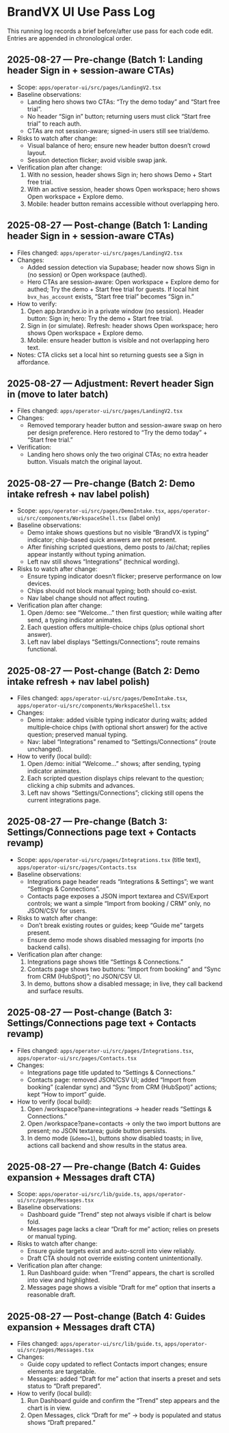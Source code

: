 # BrandVX UI Use Pass Log

This running log records a brief before/after use pass for each code edit. Entries are appended in chronological order.

## 2025-08-27 — Pre-change (Batch 1: Landing header Sign in + session-aware CTAs)
- Scope: `apps/operator-ui/src/pages/LandingV2.tsx`
- Baseline observations:
  - Landing hero shows two CTAs: “Try the demo today” and “Start free trial”.
  - No header “Sign in” button; returning users must click “Start free trial” to reach auth.
  - CTAs are not session-aware; signed-in users still see trial/demo.
- Risks to watch after change:
  - Visual balance of hero; ensure new header button doesn’t crowd layout.
  - Session detection flicker; avoid visible swap jank.
- Verification plan after change:
  1) With no session, header shows Sign in; hero shows Demo + Start free trial.
  2) With an active session, header shows Open workspace; hero shows Open workspace + Explore demo.
  3) Mobile: header button remains accessible without overlapping hero.

## 2025-08-27 — Post-change (Batch 1: Landing header Sign in + session-aware CTAs)
- Files changed: `apps/operator-ui/src/pages/LandingV2.tsx`
- Changes:
  - Added session detection via Supabase; header now shows Sign in (no session) or Open workspace (authed).
  - Hero CTAs are session-aware: Open workspace + Explore demo for authed; Try the demo + Start free trial for guests. If local hint `bvx_has_account` exists, “Start free trial” becomes “Sign in.”
- How to verify:
  1) Open app.brandvx.io in a private window (no session). Header button: Sign in; hero: Try the demo + Start free trial.
  2) Sign in (or simulate). Refresh: header shows Open workspace; hero shows Open workspace + Explore demo.
  3) Mobile: ensure header button is visible and not overlapping hero text.
- Notes: CTA clicks set a local hint so returning guests see a Sign in affordance.

## 2025-08-27 — Adjustment: Revert header Sign in (move to later batch)
- Files changed: `apps/operator-ui/src/pages/LandingV2.tsx`
- Changes:
  - Removed temporary header button and session-aware swap on hero per design preference. Hero restored to “Try the demo today” + “Start free trial.”
- Verification:
  - Landing hero shows only the two original CTAs; no extra header button. Visuals match the original layout.

## 2025-08-27 — Pre-change (Batch 2: Demo intake refresh + nav label polish)
- Scope: `apps/operator-ui/src/pages/DemoIntake.tsx`, `apps/operator-ui/src/components/WorkspaceShell.tsx` (label only)
- Baseline observations:
  - Demo intake shows questions but no visible “BrandVX is typing” indicator; chip-based quick answers are not present.
  - After finishing scripted questions, demo posts to /ai/chat; replies appear instantly without typing animation.
  - Left nav still shows “Integrations” (technical wording).
- Risks to watch after change:
  - Ensure typing indicator doesn’t flicker; preserve performance on low devices.
  - Chips should not block manual typing; both should co-exist.
  - Nav label change should not affect routing.
- Verification plan after change:
  1) Open /demo: see “Welcome…” then first question; while waiting after send, a typing indicator animates.
  2) Each question offers multiple-choice chips (plus optional short answer).
  3) Left nav label displays “Settings/Connections”; route remains functional.

## 2025-08-27 — Post-change (Batch 2: Demo intake refresh + nav label polish)
- Files changed: `apps/operator-ui/src/pages/DemoIntake.tsx`, `apps/operator-ui/src/components/WorkspaceShell.tsx`
- Changes:
  - Demo intake: added visible typing indicator during waits; added multiple‑choice chips (with optional short answer) for the active question; preserved manual typing.
  - Nav: label “Integrations” renamed to “Settings/Connections” (route unchanged).
- How to verify (local build):
  1) Open /demo: initial “Welcome…” shows; after sending, typing indicator animates.
  2) Each scripted question displays chips relevant to the question; clicking a chip submits and advances.
  3) Left nav shows “Settings/Connections”; clicking still opens the current integrations page.

## 2025-08-27 — Pre-change (Batch 3: Settings/Connections page text + Contacts revamp)
- Scope: `apps/operator-ui/src/pages/Integrations.tsx` (title text), `apps/operator-ui/src/pages/Contacts.tsx`
- Baseline observations:
  - Integrations page header reads “Integrations & Settings”; we want “Settings & Connections”.
  - Contacts page exposes a JSON import textarea and CSV/Export controls; we want a simple “Import from booking / CRM” only, no JSON/CSV for users.
- Risks to watch after change:
  - Don’t break existing routes or guides; keep “Guide me” targets present.
  - Ensure demo mode shows disabled messaging for imports (no backend calls).
- Verification plan after change:
  1) Integrations page shows title “Settings & Connections.”
  2) Contacts page shows two buttons: “Import from booking” and “Sync from CRM (HubSpot)”; no JSON/CSV UI.
  3) In demo, buttons show a disabled message; in live, they call backend and surface results.

## 2025-08-27 — Post-change (Batch 3: Settings/Connections page text + Contacts revamp)
- Files changed: `apps/operator-ui/src/pages/Integrations.tsx`, `apps/operator-ui/src/pages/Contacts.tsx`
- Changes:
  - Integrations page title updated to “Settings & Connections.”
  - Contacts page: removed JSON/CSV UI; added “Import from booking” (calendar sync) and “Sync from CRM (HubSpot)” actions; kept “How to import” guide.
- How to verify (local build):
  1) Open /workspace?pane=integrations → header reads “Settings & Connections.”
  2) Open /workspace?pane=contacts → only the two import buttons are present; no JSON textarea; guide button persists.
  3) In demo mode (`&demo=1`), buttons show disabled toasts; in live, actions call backend and show results in the status area.

## 2025-08-27 — Pre-change (Batch 4: Guides expansion + Messages draft CTA)
- Scope: `apps/operator-ui/src/lib/guide.ts`, `apps/operator-ui/src/pages/Messages.tsx`
- Baseline observations:
  - Dashboard guide “Trend” step not always visible if chart is below fold.
  - Messages page lacks a clear “Draft for me” action; relies on presets or manual typing.
- Risks to watch after change:
  - Ensure guide targets exist and auto-scroll into view reliably.
  - Draft CTA should not override existing content unintentionally.
- Verification plan after change:
  1) Run Dashboard guide: when “Trend” appears, the chart is scrolled into view and highlighted.
  2) Messages page shows a visible “Draft for me” option that inserts a reasonable draft.

## 2025-08-27 — Post-change (Batch 4: Guides expansion + Messages draft CTA)
- Files changed: `apps/operator-ui/src/lib/guide.ts`, `apps/operator-ui/src/pages/Messages.tsx`
- Changes:
  - Guide copy updated to reflect Contacts import changes; ensure elements are targetable.
  - Messages: added “Draft for me” action that inserts a preset and sets status to “Draft prepared”.
- How to verify (local build):
  1) Run Dashboard guide and confirm the “Trend” step appears and the chart is in view.
  2) Open Messages, click “Draft for me” → body is populated and status shows “Draft prepared.”


